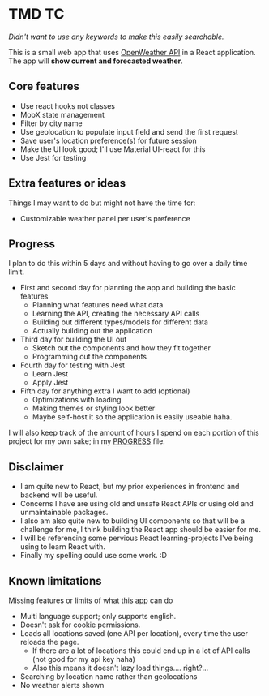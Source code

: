 # TMD TC

*Didn't want to use any keywords to make this easily searchable.*

This is a small web app that uses [OpenWeather API](https://openweathermap.org/api) in a React application.
The app will **show current and forecasted weather**.

## Core features

- Use react hooks not classes
- MobX state management
- Filter by city name
- Use geolocation to populate input field and send the first request
- Save user's location preference(s) for future session
- Make the UI look good; I'll use Material UI-react for this
- Use Jest for testing

## Extra features or ideas

Things I may want to do but might not have the time for:
- Customizable weather panel per user's preference

## Progress

I plan to do this within 5 days and without having to go over a daily time limit.
- First and second day for planning the app and building the basic features
  - Planning what features need what data
  - Learning the API, creating the necessary API calls
  - Building out different types/models for different data
  - Actually building out the application
- Third day for building the UI out
  - Sketch out the components and how they fit together
  - Programming out the components
- Fourth day for testing with Jest
  - Learn Jest
  - Apply Jest
- Fifth day for anything extra I want to add (optional)
  - Optimizations with loading
  - Making themes or styling look better
  - Maybe self-host it so the application is easily useable haha.

I will also keep track of the amount of hours I spend on each portion of this project for my own sake; in my [PROGRESS](./docs/PROGRESS.md) file.

## Disclaimer

- I am quite new to React, but my prior experiences in frontend and backend will be useful.
- Concerns I have are using old and unsafe React APIs or using old and unmaintainable packages.
- I also am also quite new to building UI components so that will be a challenge for me, I think building the React app should be easier for me.
- I will be referencing some pervious React learning-projects I've being using to learn React with.
- Finally my spelling could use some work. :D

## Known limitations

Missing features or limits of what this app can do
- Multi language support; only supports english.
- Doesn't ask for cookie permissions.
- Loads all locations saved (one API per location), every time the user reloads the page.
  - If there are a lot of locations this could end up in a lot of API calls (not good for my api key haha)
  - Also this means it doesn't lazy load things.... right?...
- Searching by location name rather than geolocations
- No weather alerts shown